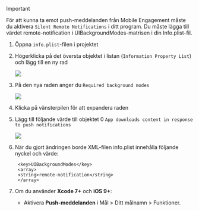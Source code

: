 > [!IMPORTANT]
> För att kunna ta emot push-meddelanden från Mobile Engagement måste du aktivera `Silent Remote Notifications` i ditt program. Du måste lägga till värdet remote-notification i UIBackgroundModes-matrisen i din Info.plist-fil.
> 
> 

1. Öppna `info.plist`-filen i projektet
2. Högerklicka på det översta objektet i listan (`Information Property List`) och lägg till en ny rad
   
    ![](./media/mobile-engagement-ios-silent-push/xcode-plist-add-silent-push1.png)
3. På den nya raden anger du `Required background modes`
   
    ![](./media/mobile-engagement-ios-silent-push/xcode-plist-add-silent-push2.png)
4. Klicka på vänsterpilen för att expandera raden
5. Lägg till följande värde till objektet 0 `App downloads content in response to push notifications`
   
    ![](./media/mobile-engagement-ios-silent-push/xcode-plist-add-silent-push3.png)
6. När du gjort ändringen borde XML-filen info.plist innehålla följande nyckel och värde:
   
        <key>UIBackgroundModes</key>
        <array>
        <string>remote-notification</string>
        </array>
7. Om du använder **Xcode 7+** och **iOS 9+**:
   
   * Aktivera **Push-meddelanden** i Mål > Ditt målnamn > Funktioner.

